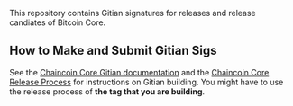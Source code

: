 This repository contains Gitian signatures for releases and release candiates of Bitcoin Core.

## How to Make and Submit Gitian Sigs

See the [Chaincoin Core Gitian documentation](https://github.com/chaincoin/docs/blob/master/gitian-building.md)
and the [Chaincoin Core Release Process](https://github.com/chaincoin/chaincoin/blob/master/doc/release-process.md)
for instructions on Gitian building. You might have to use the release process of **the tag that you are building**.
